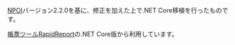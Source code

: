 [NPOI](https://github.com/nissl-lab/npoi)バージョン2.2.0を基に、修正を加えた上で.NET Core移植を行ったものです。

[帳票ツールRapidReport](https://rapidreport.systembase.co.jp/)の.NET Core版から利用しています。